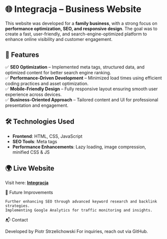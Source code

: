 # 🌐 Integracja – Business Website  

This website was developed for a **family business**, with a strong focus on **performance optimization, SEO, and responsive design**. 
The goal was to create a fast, user-friendly, and search-engine-optimized platform to enhance online visibility and customer engagement.  

## 🚀 Features  
✅ **SEO Optimization** – Implemented meta tags, structured data, and optimized content for better search engine ranking.  
✅ **Performance-Driven Development** – Minimized load times using efficient coding practices and asset optimization.  
✅ **Mobile-Friendly Design** – Fully responsive layout ensuring smooth user experience across devices.  
✅ **Business-Oriented Approach** – Tailored content and UI for professional presentation and engagement.  

## 🛠️ Technologies Used  
- **Frontend**: HTML, CSS, JavaScript  
- **SEO Tools**: Meta tags  
- **Performance Enhancements**: Lazy loading, image compression, minified CSS & JS  

## 🌍 Live Website  
Visit here: **[Integracja](https://piotrstrzelichowskii.github.io/integracja/)**  

🔮 Future Improvements

    Further enhancing SEO through advanced keyword research and backlink strategies.
    Implementing Google Analytics for traffic monitoring and insights.

📬 Contact

Developed by Piotr Strzelichowski
For inquiries, reach out via GitHub.

